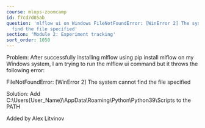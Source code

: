 ```yaml
---
course: mlops-zoomcamp
id: f7cd7d85ab
question: 'mlflow ui on Windows FileNotFoundError: [WinError 2] The system cannot
  find the file specified'
section: 'Module 2: Experiment tracking'
sort_order: 1050
---
```


Problem: After successfully installing mlflow using pip install mlflow on my Windows system, I am trying to run the mlflow ui command but it throws the following error:

FileNotFoundError: [WinError 2] The system cannot find the file specified

Solution: Add C:\Users\{User_Name}\AppData\Roaming\Python\Python39\Scripts to the PATH

Added by Alex Litvinov

